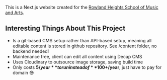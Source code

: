 This is a Next.js website created for the [Rowland Heights School of Music and Arts](https://rowlandmusicschool.com/).

## Interesting Things About This Project
* Is a git-based CMS setup rather than API-based setup, meaning all editable content is stored in github repository. See /content folder, no backend needed!
* Maintenance free, client can edit all content using Decap CMS
* Uses Cloudinary to outsource image storage, saving build time
* Only costs **$5/year** to run instead of **$100+/year**, just have to pay for domain 😎
